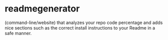 # readmegenerator
(command-line/website) that analyzes your repo code percentage and adds nice sections such as the correct install instructions to your Readme in a safe manner.
